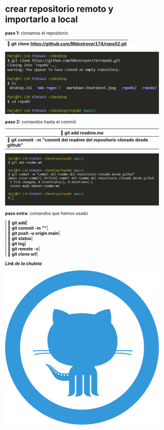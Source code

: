 # crear repositorio remoto y importarlo a local

**paso 1:** clonamos el repositorio


| 🦖 **git clone https://github.com/Mdestroyer174/repo02.git**| 
|-----------------------------------------------------------|

![Este contenido se mostrará cuando la imagen no se pueda cargar, como texto alternativo](/img/1.png "paso 1")

**paso 2:** comandos hasta el commit
   
| 🦖 **git add readme.me**| 
|-----------------------------------------------------------|
| 🦖 **git commit -m "commit del readme del repositorio clonado desde github"**| 

![Este contenido se mostrará cuando la imagen no se pueda cargar, como texto alternativo](/img/2.png "paso 2")

**paso extra:** comandos que hemos usado
   
| 🦖 **git add**|            
| 🦖 **git commit -m ""**|        
| 🦖 **git push -u origin main**|   
| 🦖 **git status**|    
| 🦖 **git log**|  
| 🦖 **git remote -v**|  
| 🦖 **git clone url**|  

***Link de la chuleta***

[![a](/img/4.png)]([www.google.es](https://education.github.com/git-cheat-sheet-education.pdf))







